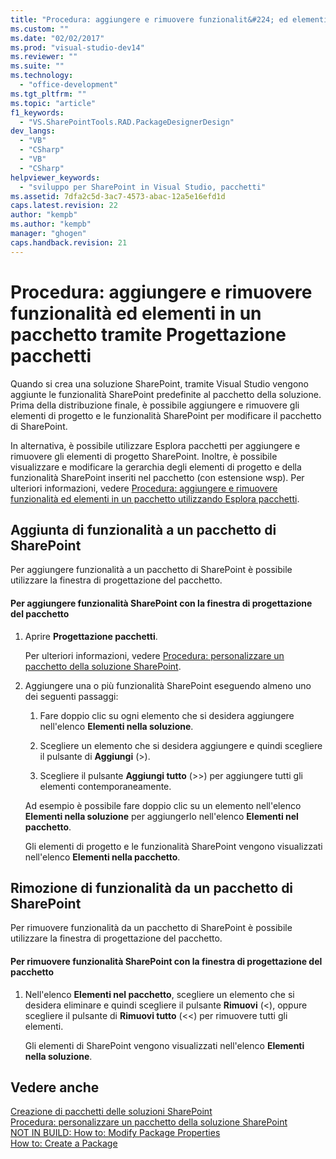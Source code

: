 ```yaml
---
title: "Procedura: aggiungere e rimuovere funzionalit&#224; ed elementi in un pacchetto tramite Progettazione pacchetti | Microsoft Docs"
ms.custom: ""
ms.date: "02/02/2017"
ms.prod: "visual-studio-dev14"
ms.reviewer: ""
ms.suite: ""
ms.technology: 
  - "office-development"
ms.tgt_pltfrm: ""
ms.topic: "article"
f1_keywords: 
  - "VS.SharePointTools.RAD.PackageDesignerDesign"
dev_langs: 
  - "VB"
  - "CSharp"
  - "VB"
  - "CSharp"
helpviewer_keywords: 
  - "sviluppo per SharePoint in Visual Studio, pacchetti"
ms.assetid: 7dfa2c5d-3ac7-4573-abac-12a5e16efd1d
caps.latest.revision: 22
author: "kempb"
ms.author: "kempb"
manager: "ghogen"
caps.handback.revision: 21
---
```

# Procedura: aggiungere e rimuovere funzionalit&#224; ed elementi in un pacchetto tramite Progettazione pacchetti
  Quando si crea una soluzione SharePoint, tramite Visual Studio vengono aggiunte le funzionalità SharePoint predefinite al pacchetto della soluzione.  Prima della distribuzione finale, è possibile aggiungere e rimuovere gli elementi di progetto e le funzionalità SharePoint per modificare il pacchetto di SharePoint.  
  
 In alternativa, è possibile utilizzare Esplora pacchetti per aggiungere e rimuovere gli elementi di progetto SharePoint.  Inoltre, è possibile visualizzare e modificare la gerarchia degli elementi di progetto e della funzionalità SharePoint inseriti nel pacchetto \(con estensione wsp\).  Per ulteriori informazioni, vedere [Procedura: aggiungere e rimuovere funzionalità ed elementi in un pacchetto utilizzando Esplora pacchetti](../sharepoint/how-to-add-and-remove-features-and-items-to-a-package-by-using-the-packaging-explorer.md).  
  
## Aggiunta di funzionalità a un pacchetto di SharePoint  
 Per aggiungere funzionalità a un pacchetto di SharePoint è possibile utilizzare la finestra di progettazione del pacchetto.  
  
#### Per aggiungere funzionalità SharePoint con la finestra di progettazione del pacchetto  
  
1.  Aprire **Progettazione pacchetti**.  
  
     Per ulteriori informazioni, vedere [Procedura: personalizzare un pacchetto della soluzione SharePoint](../sharepoint/how-to-customize-a-sharepoint-solution-package.md).  
  
2.  Aggiungere una o più funzionalità SharePoint eseguendo almeno uno dei seguenti passaggi:  
  
    1.  Fare doppio clic su ogni elemento che si desidera aggiungere nell'elenco **Elementi nella soluzione**.  
  
    2.  Scegliere un elemento che si desidera aggiungere e quindi scegliere il pulsante di **Aggiungi** \(\>\).  
  
    3.  Scegliere il pulsante **Aggiungi tutto** \(\>\>\) per aggiungere tutti gli elementi contemporaneamente.  
  
     Ad esempio è possibile fare doppio clic su un elemento nell'elenco **Elementi nella soluzione** per aggiungerlo nell'elenco **Elementi nel pacchetto**.  
  
     Gli elementi di progetto e le funzionalità SharePoint vengono visualizzati nell'elenco **Elementi nella pacchetto**.  
  
## Rimozione di funzionalità da un pacchetto di SharePoint  
 Per rimuovere funzionalità da un pacchetto di SharePoint è possibile utilizzare la finestra di progettazione del pacchetto.  
  
#### Per rimuovere funzionalità SharePoint con la finestra di progettazione del pacchetto  
  
1.  Nell'elenco **Elementi nel pacchetto**, scegliere un elemento che si desidera eliminare e quindi scegliere il pulsante **Rimuovi** \(\<\), oppure scegliere il pulsante di **Rimuovi tutto** \(\<\<\) per rimuovere tutti gli elementi.  
  
     Gli elementi di SharePoint vengono visualizzati nell'elenco **Elementi nella soluzione**.  
  
## Vedere anche  
 [Creazione di pacchetti delle soluzioni SharePoint](../sharepoint/creating-sharepoint-solution-packages.md)   
 [Procedura: personalizzare un pacchetto della soluzione SharePoint](../sharepoint/how-to-customize-a-sharepoint-solution-package.md)   
 [NOT IN BUILD: How to: Modify Package Properties](http://msdn.microsoft.com/it-it/372089ce-cda9-4c21-beb2-f964990b96ee)   
 [How to: Create a Package](http://msdn.microsoft.com/it-it/b24be45c-e91d-49bb-afb0-7b265404214b)  
  
  